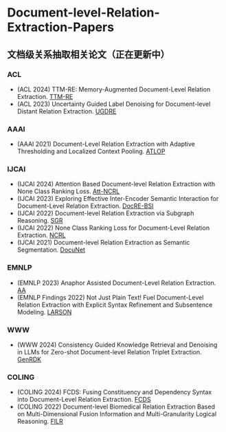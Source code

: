 # Document-level-Relation-Extraction-Papers
## 文档级关系抽取相关论文（正在更新中）
### ACL
 * (ACL 2024) TTM-RE: Memory-Augmented Document-Level Relation Extraction. [TTM-RE](https://aclanthology.org/2024.acl-long.26/)
 * (ACL 2023) Uncertainty Guided Label Denoising for Document-level Distant Relation Extraction. [UGDRE](https://aclanthology.org/2023.acl-long.889/)
### AAAI
 * (AAAI 2021) Document-Level Relation Extraction with Adaptive Thresholding and Localized Context Pooling. [ATLOP](https://arxiv.org/abs/2010.11304)

### IJCAI
 * (IJCAI 2024) Attention Based Document-level Relation Extraction with None Class Ranking Loss. [Att-NCRL](https://www.ijcai.org/proceedings/2024/726)
 * (IJCAI 2023) Exploring Effective Inter-Encoder Semantic Interaction for Document-Level Relation Extraction. [DocRE-BSI](https://www.ijcai.org/proceedings/2023/586)
 * (IJCAI 2022) Document-level Relation Extraction via Subgraph Reasoning. [SGR](https://www.ijcai.org/proceedings/2022/601)
 * (IJCAI 2022) None Class Ranking Loss for Document-Level Relation Extraction. [NCRL](https://www.ijcai.org/proceedings/2022/0630.pdf)
 * (IJCAI 2021) Document-level Relation Extraction as Semantic Segmentation. [DocuNet](https://www.ijcai.org/proceedings/2021/551)

### EMNLP
 * (EMNLP 2023) Anaphor Assisted Document-Level Relation Extraction. [AA](https://doi.org/10.18653/v1/2023.emnlp-main.955)
 * (EMNLP Findings 2022) Not Just Plain Text! Fuel Document-Level Relation Extraction with Explicit Syntax Refinement and Subsentence Modeling. [LARSON](https://aclanthology.org/2022.findings-emnlp.140/)

### WWW
 * (WWW 2024) Consistency Guided Knowledge Retrieval and Denoising in LLMs for Zero-shot Document-level Relation Triplet Extraction. [GenRDK](https://dl.acm.org/doi/10.1145/3589334.3645678)

### COLING
 * (COLING 2024) FCDS: Fusing Constituency and Dependency Syntax into Document-Level Relation Extraction. [FCDS](https://aclanthology.org/2024.lrec-main.627/)
 * (COLING 2022) Document-level Biomedical Relation Extraction Based on Multi-Dimensional Fusion Information and Multi-Granularity Logical Reasoning. [FILR](https://aclanthology.org/2022.coling-1.183/)
